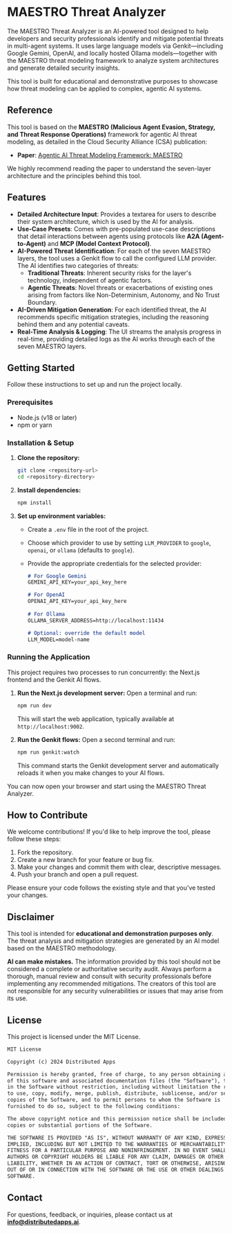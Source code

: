 # MAESTRO Threat Analyzer

The MAESTRO Threat Analyzer is an AI-powered tool designed to help developers and security professionals identify and mitigate potential threats in multi-agent systems. It uses large language models via Genkit—including Google Gemini, OpenAI, and locally hosted Ollama models—together with the MAESTRO threat modeling framework to analyze system architectures and generate detailed security insights.

This tool is built for educational and demonstrative purposes to showcase how threat modeling can be applied to complex, agentic AI systems.

## Reference

This tool is based on the **MAESTRO (Malicious Agent Evasion, Strategy, and Threat Response Operations)** framework for agentic AI threat modeling, as detailed in the Cloud Security Alliance (CSA) publication:

- **Paper**: [Agentic AI Threat Modeling Framework: MAESTRO](https://cloudsecurityalliance.org/blog/2025/02/06/agentic-ai-threat-modeling-framework-maestro)

We highly recommend reading the paper to understand the seven-layer architecture and the principles behind this tool.

## Features

- **Detailed Architecture Input**: Provides a textarea for users to describe their system architecture, which is used by the AI for analysis.
- **Use-Case Presets**: Comes with pre-populated use-case descriptions that detail interactions between agents using protocols like **A2A (Agent-to-Agent)** and **MCP (Model Context Protocol)**.
- **AI-Powered Threat Identification**: For each of the seven MAESTRO layers, the tool uses a Genkit flow to call the configured LLM provider. The AI identifies two categories of threats:
  - **Traditional Threats**: Inherent security risks for the layer's technology, independent of agentic factors.
  - **Agentic Threats**: Novel threats or exacerbations of existing ones arising from factors like Non-Determinism, Autonomy, and No Trust Boundary.
- **AI-Driven Mitigation Generation**: For each identified threat, the AI recommends specific mitigation strategies, including the reasoning behind them and any potential caveats.
- **Real-Time Analysis & Logging**: The UI streams the analysis progress in real-time, providing detailed logs as the AI works through each of the seven MAESTRO layers.

## Getting Started

Follow these instructions to set up and run the project locally.

### Prerequisites

- Node.js (v18 or later)
- npm or yarn

### Installation & Setup

1. **Clone the repository:**

   ```bash
   git clone <repository-url>
   cd <repository-directory>
   ```

2. **Install dependencies:**

   ```bash
   npm install
   ```

3. **Set up environment variables:**
   - Create a `.env` file in the root of the project.
   - Choose which provider to use by setting `LLM_PROVIDER` to `google`, `openai`, or `ollama` (defaults to `google`).
   - Provide the appropriate credentials for the selected provider:

     ```markdown
     # For Google Gemini
     GEMINI_API_KEY=your_api_key_here

     # For OpenAI
     OPENAI_API_KEY=your_api_key_here
        
     # For Ollama
     OLLAMA_SERVER_ADDRESS=http://localhost:11434

     # Optional: override the default model
     LLM_MODEL=model-name
     ```

### Running the Application

This project requires two processes to run concurrently: the Next.js frontend and the Genkit AI flows.

1. **Run the Next.js development server:**
   Open a terminal and run:

   ```bash
   npm run dev
   ```

   This will start the web application, typically available at `http://localhost:9002`.

2. **Run the Genkit flows:**
   Open a second terminal and run:

   ```bash
   npm run genkit:watch
   ```

   This command starts the Genkit development server and automatically reloads it when you make changes to your AI flows.

You can now open your browser and start using the MAESTRO Threat Analyzer.

## How to Contribute

We welcome contributions! If you'd like to help improve the tool, please follow these steps:

1. Fork the repository.
2. Create a new branch for your feature or bug fix.
3. Make your changes and commit them with clear, descriptive messages.
4. Push your branch and open a pull request.

Please ensure your code follows the existing style and that you've tested your changes.

## Disclaimer

This tool is intended for **educational and demonstration purposes only**. The threat analysis and mitigation strategies are generated by an AI model based on the MAESTRO methodology.

**AI can make mistakes.** The information provided by this tool should not be considered a complete or authoritative security audit. Always perform a thorough, manual review and consult with security professionals before implementing any recommended mitigations. The creators of this tool are not responsible for any security vulnerabilities or issues that may arise from its use.

## License

This project is licensed under the MIT License.

```txt
MIT License

Copyright (c) 2024 Distributed Apps

Permission is hereby granted, free of charge, to any person obtaining a copy
of this software and associated documentation files (the "Software"), to deal
in the Software without restriction, including without limitation the rights
to use, copy, modify, merge, publish, distribute, sublicense, and/or sell
copies of the Software, and to permit persons to whom the Software is
furnished to do so, subject to the following conditions:

The above copyright notice and this permission notice shall be included in all
copies or substantial portions of the Software.

THE SOFTWARE IS PROVIDED "AS IS", WITHOUT WARRANTY OF ANY KIND, EXPRESS OR
IMPLIED, INCLUDING BUT NOT LIMITED TO THE WARRANTIES OF MERCHANTABILITY,
FITNESS FOR A PARTICULAR PURPOSE AND NONINFRINGEMENT. IN NO EVENT SHALL THE
AUTHORS OR COPYRIGHT HOLDERS BE LIABLE FOR ANY CLAIM, DAMAGES OR OTHER
LIABILITY, WHETHER IN AN ACTION OF CONTRACT, TORT OR OTHERWISE, ARISING FROM,
OUT OF OR IN CONNECTION WITH THE SOFTWARE OR THE USE OR OTHER DEALINGS IN THE
SOFTWARE.
```

## Contact

For questions, feedback, or inquiries, please contact us at **[info@distributedapps.ai](mailto:info@distributedapps.ai)**.
